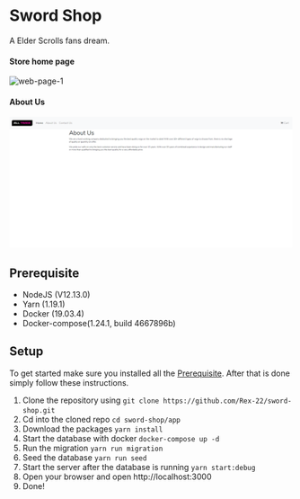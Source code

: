 

# Sword Shop

A Elder Scrolls fans dream.



#### Store home page

![web-page-1](.https://github.com/Rex-22/sword-shop/blob/master/.github/web-page-1.png)

#### About Us

![web-page-2](https://github.com/Rex-22/sword-shop/blob/master/.github/web-page-2.png)

## Prerequisite

* NodeJS (V12.13.0)
* Yarn (1.19.1)
* Docker (19.03.4)
* Docker-compose(1.24.1, build 4667896b)

## Setup

To get started make sure you installed all the [Prerequisite](#Prerequisite). After that is done simply follow these instructions.

1. Clone the repository using `git clone https://github.com/Rex-22/sword-shop.git`
2. Cd into the cloned repo `cd sword-shop/app`
3. Download the packages `yarn install`
4. Start the database with docker `docker-compose up -d`
5. Run the migration `yarn run migration`
6. Seed the database `yarn run seed`
7. Start the server after the database is running `yarn start:debug`
8. Open your browser and open http://localhost:3000
9. Done!
